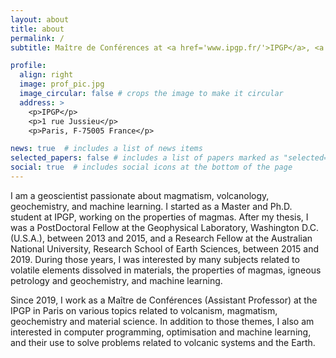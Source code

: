 ```yaml
---
layout: about
title: about
permalink: /
subtitle: Maître de Conférences at <a href='www.ipgp.fr/'>IPGP</a>, <a href='https://u-paris.fr/en/'>Université Paris Cité</a>

profile:
  align: right
  image: prof_pic.jpg
  image_circular: false # crops the image to make it circular
  address: >
    <p>IPGP</p>
    <p>1 rue Jussieu</p>
    <p>Paris, F-75005 France</p>

news: true  # includes a list of news items
selected_papers: false # includes a list of papers marked as "selected={true}" WARNING I HAVE A BUG WITH THIS
social: true  # includes social icons at the bottom of the page
---
```


I am a geoscientist passionate about magmatism, volcanology, geochemistry, and machine learning. I started as a Master and Ph.D. student at IPGP, working on the properties of magmas. After my thesis, I was a PostDoctoral Fellow at the Geophysical Laboratory, Washington D.C. (U.S.A.), between 2013 and 2015, and a Research Fellow at the Australian National University, Research School of Earth Sciences, between 2015 and 2019. During those years, I was interested by many subjects related to volatile elements dissolved in materials, the properties of magmas, igneous petrology and geochemistry, and machine learning.

Since 2019, I work as a Maître de Conférences (Assistant Professor) at the IPGP in Paris on various topics related to volcanism, magmatism, geochemistry and material science. In addition to those themes, I also am interested in computer programming, optimisation and machine learning, and their use to solve problems related to volcanic systems and the Earth.
